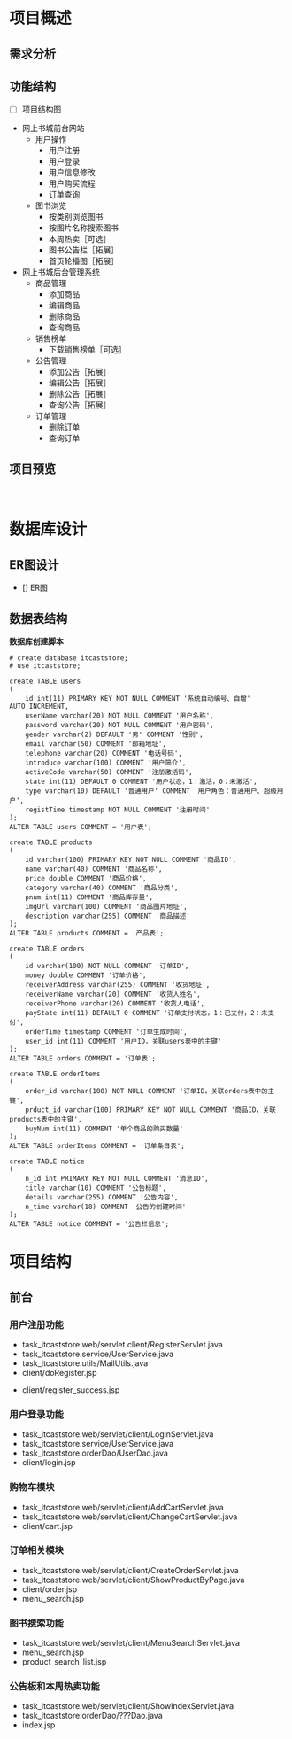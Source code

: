 # 项目概述

## 需求分析

## 功能结构

- [ ] 项目结构图

* 网上书城前台网站
	* 用户操作
		* 用户注册
		* 用户登录
		* 用户信息修改
		* 用户购买流程
		* 订单查询
	* 图书浏览
		* 按类别浏览图书
		* 按图片名称搜索图书
		* 本周热卖［可选］
		* 图书公告栏［拓展］
		* 首页轮播图［拓展］
&emsp;
* 网上书城后台管理系统
	* 商品管理
		* 添加商品
		* 编辑商品
		* 删除商品
		* 查询商品
	* 销售榜单
		* 下载销售榜单［可选］
	* 公告管理
		* 添加公告［拓展］
		* 编辑公告［拓展］
		* 删除公告［拓展］
		* 查询公告［拓展］
	* 订单管理
		* 删除订单
		* 查询订单

## 项目预览

&emsp;

# 数据库设计

## ER图设计

- [] ER图

## 数据表结构

**数据库创建脚本**
```mysql
# create database itcaststore;
# use itcaststore;

create TABLE users
(
    id int(11) PRIMARY KEY NOT NULL COMMENT '系统自动编号、自增' AUTO_INCREMENT,
    userName varchar(20) NOT NULL COMMENT '用户名称',
    password varchar(20) NOT NULL COMMENT '用户密码',
    gender varchar(2) DEFAULT '男' COMMENT '性别',
    email varchar(50) COMMENT '邮箱地址',
    telephone varchar(20) COMMENT '电话号码',
    introduce varchar(100) COMMENT '用户简介',
    activeCode varchar(50) COMMENT '注册激活码',
    state int(11) DEFAULT 0 COMMENT '用户状态，1：激活，0：未激活',
    type varchar(10) DEFAULT '普通用户' COMMENT '用户角色：普通用户、超级用户',
    registTime timestamp NOT NULL COMMENT '注册时间'
);
ALTER TABLE users COMMENT = '用户表';

create TABLE products
(
    id varchar(100) PRIMARY KEY NOT NULL COMMENT '商品ID',
    name varchar(40) COMMENT '商品名称',
    price double COMMENT '商品价格',
    category varchar(40) COMMENT '商品分类',
    pnum int(11) COMMENT '商品库存量',
    imgUrl varchar(100) COMMENT '商品图片地址',
    description varchar(255) COMMENT '商品描述'
);
ALTER TABLE products COMMENT = '产品表';

create TABLE orders
(
    id varchar(100) NOT NULL COMMENT '订单ID',
    money double COMMENT '订单价格',
    receiverAddress varchar(255) COMMENT '收货地址',
    receiverName varchar(20) COMMENT '收货人姓名',
    receiverPhone varchar(20) COMMENT '收货人电话',
    payState int(11) DEFAULT 0 COMMENT '订单支付状态，1：已支付，2：未支付',
    orderTime timestamp COMMENT '订单生成时间',
    user_id int(11) COMMENT '用户ID，关联users表中的主键'
);
ALTER TABLE orders COMMENT = '订单表';

create TABLE orderItems
(
    order_id varchar(100) NOT NULL COMMENT '订单ID，关联orders表中的主键',
    prduct_id varchar(100) PRIMARY KEY NOT NULL COMMENT '商品ID，关联products表中的主键',
    buyNum int(11) COMMENT '单个商品的购买数量'
);
ALTER TABLE orderItems COMMENT = '订单条目表';

create TABLE notice
(
    n_id int PRIMARY KEY NOT NULL COMMENT '消息ID',
    title varchar(10) COMMENT '公告标题',
    details varchar(255) COMMENT '公告内容',
    n_time varchar(18) COMMENT '公告的创建时间'
);
ALTER TABLE notice COMMENT = '公告栏信息';

```

# 项目结构

## 前台

### 用户注册功能

* task_itcaststore.web/servlet.client/RegisterServlet.java
* task_itcaststore.service/UserService.java
* task_itcaststore.utils/MailUtils.java
&emsp;
* client/doRegister.jsp
+ client/register_success.jsp

### 用户登录功能

* task_itcaststore.web/servlet/client/LoginServlet.java
* task_itcaststore.service/UserService.java
* task_itcaststore.orderDao/UserDao.java
&emsp;
* client/login.jsp

### 购物车模块

* task_itcaststore.web/servlet/client/AddCartServlet.java
* task_itcaststore.web/servlet/client/ChangeCartServlet.java
&emsp;
* client/cart.jsp

### 订单相关模块

* task_itcaststore.web/servlet/client/CreateOrderServlet.java
* task_itcaststore.web/servlet/client/ShowProductByPage.java
&emsp;
* client/order.jsp
* menu_search.jsp

### 图书搜索功能

* task_itcaststore.web/servlet/client/MenuSearchServlet.java
&emsp;
* menu_search.jsp
* product_search_list.jsp

### 公告板和本周热卖功能

* task_itcaststore.web/servlet/client/ShowIndexServlet.java
* task_itcaststore.orderDao/???Dao.java
&emsp;
* index.jsp
